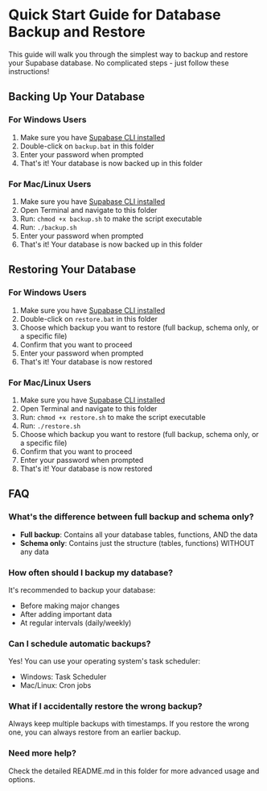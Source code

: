 # Quick Start Guide for Database Backup and Restore

This guide will walk you through the simplest way to backup and restore your Supabase database. No complicated steps - just follow these instructions!

## Backing Up Your Database

### For Windows Users

1. Make sure you have [Supabase CLI installed](https://supabase.com/docs/guides/cli/getting-started)
2. Double-click on `backup.bat` in this folder
3. Enter your password when prompted
4. That's it! Your database is now backed up in this folder

### For Mac/Linux Users

1. Make sure you have [Supabase CLI installed](https://supabase.com/docs/guides/cli/getting-started)
2. Open Terminal and navigate to this folder
3. Run: `chmod +x backup.sh` to make the script executable
4. Run: `./backup.sh`
5. Enter your password when prompted
6. That's it! Your database is now backed up in this folder

## Restoring Your Database

### For Windows Users

1. Make sure you have [Supabase CLI installed](https://supabase.com/docs/guides/cli/getting-started)
2. Double-click on `restore.bat` in this folder
3. Choose which backup you want to restore (full backup, schema only, or a specific file)
4. Confirm that you want to proceed
5. Enter your password when prompted
6. That's it! Your database is now restored

### For Mac/Linux Users

1. Make sure you have [Supabase CLI installed](https://supabase.com/docs/guides/cli/getting-started)
2. Open Terminal and navigate to this folder
3. Run: `chmod +x restore.sh` to make the script executable
4. Run: `./restore.sh`
5. Choose which backup you want to restore (full backup, schema only, or a specific file)
6. Confirm that you want to proceed
7. Enter your password when prompted
8. That's it! Your database is now restored

## FAQ

### What's the difference between full backup and schema only?

- **Full backup**: Contains all your database tables, functions, AND the data
- **Schema only**: Contains just the structure (tables, functions) WITHOUT any data

### How often should I backup my database?

It's recommended to backup your database:
- Before making major changes
- After adding important data
- At regular intervals (daily/weekly)

### Can I schedule automatic backups?

Yes! You can use your operating system's task scheduler:
- Windows: Task Scheduler
- Mac/Linux: Cron jobs

### What if I accidentally restore the wrong backup?

Always keep multiple backups with timestamps. If you restore the wrong one, you can always restore from an earlier backup.

### Need more help?

Check the detailed README.md in this folder for more advanced usage and options.